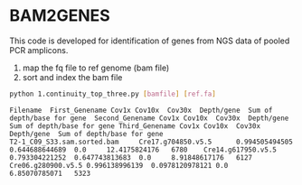 # BAM2GENES

This code is developed for identification of genes from NGS data of pooled PCR amplicons.

1. map the fq file to ref genome (bam file)
2. sort and index the bam file

```sh
python 1.continuity_top_three.py [bamfile] [ref.fa]
```

```
Filename  First_Genename Cov1x Cov10x  Cov30x  Depth/gene  Sum of depth/base for gene  Second_Genename Cov1x Cov10x  Cov30x  Depth/gene  Sum of depth/base for gene Third_Genename Cov1x Cov10x  Cov30x  Depth/gene  Sum of depth/base for gene
T2-1_C09_S33.sam.sorted.bam     Cre17.g704850.v5.5      0.994505494505  0.644688644689  0.0     12.4175824176   6780    Cre14.g617950.v5.5      0.793304221252  0.647743813683  0.0     8.91848617176   6127    Cre06.g280900.v5.5 0.996138996139  0.0978120978121 0.0     6.85070785071   5323
```
